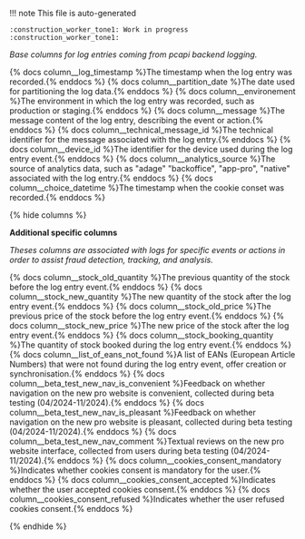 !!! note
    This file is auto-generated

    :construction_worker_tone1: Work in progress :construction_worker_tone1:


*Base columns for log entries coming from pcapi backend logging.*

{% docs column__log_timestamp %}The timestamp when the log entry was recorded.{% enddocs %}
{% docs column__partition_date %}The date used for partitioning the log data.{% enddocs %}
{% docs column__environement %}The environment in which the log entry was recorded, such as production or staging.{% enddocs %}
{% docs column__message %}The message content of the log entry, describing the event or action.{% enddocs %}
{% docs column__technical_message_id %}The technical identifier for the message associated with the log entry.{% enddocs %}
{% docs column__device_id %}The identifier for the device used during the log entry event.{% enddocs %}
{% docs column__analytics_source %}The source of analytics data, such as "adage" "backoffice", "app-pro", "native" associated with the log entry.{% enddocs %}
{% docs column__choice_datetime %}The timestamp when the cookie conset was recorded.{% enddocs %}

{% hide columns %}

**Additional specific columns**

*Theses columns are associated with logs for specific events or actions in order to assist fraud detection, tracking, and analysis.*

{% docs column__stock_old_quantity %}The previous quantity of the stock before the log entry event.{% enddocs %}
{% docs column__stock_new_quantity %}The new quantity of the stock after the log entry event.{% enddocs %}
{% docs column__stock_old_price %}The previous price of the stock before the log entry event.{% enddocs %}
{% docs column__stock_new_price %}The new price of the stock after the log entry event.{% enddocs %}
{% docs column__stock_booking_quantity %}The quantity of stock booked during the log entry event.{% enddocs %}
{% docs column__list_of_eans_not_found %}A list of EANs (European Article Numbers) that were not found during the log entry event, offer creation or synchronisation.{% enddocs %}
{% docs column__beta_test_new_nav_is_convenient %}Feedback on whether navigation on the new pro website is convenient, collected during beta testing (04/2024-11/2024).{% enddocs %}
{% docs column__beta_test_new_nav_is_pleasant %}Feedback on whether navigation on the new pro website is pleasant, collected during beta testing (04/2024-11/2024).{% enddocs %}
{% docs column__beta_test_new_nav_comment %}Textual reviews on the new pro website interface, collected from users during beta testing (04/2024-11/2024).{% enddocs %}
{% docs column__cookies_consent_mandatory %}Indicates whether cookies consent is mandatory for the user.{% enddocs %}
{% docs column__cookies_consent_accepted %}Indicates whether the user accepted cookies consent.{% enddocs %}
{% docs column__cookies_consent_refused %}Indicates whether the user refused cookies consent.{% enddocs %}

{% endhide %}
